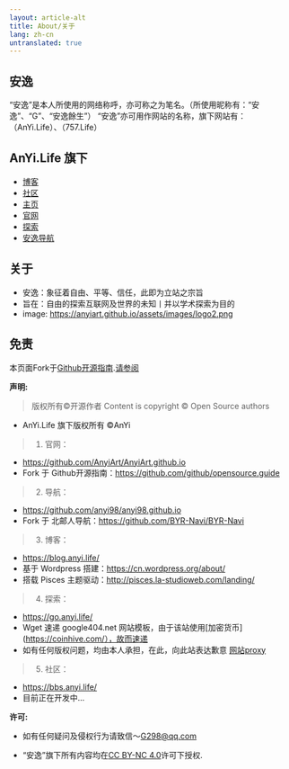 ```yaml
---
layout: article-alt
title: About/关于
lang: zh-cn
untranslated: true
---
```


## 安逸

“安逸”是本人所使用的网络称呼，亦可称之为笔名。（所使用昵称有：“安逸”、“G”、“安逸餘生”）
“安逸”亦可用作网站的名称，旗下网站有：（AnYi.Life）、（757.Life）

## **AnYi.Life 旗下**

* [博客](https://blog.anyi.life)
* [社区](https://bbs.anyi.life/)
* [主页](https://anyi.life/i/)
* [官网](https://anyiart.github.io/)
* [探索](https://go.anyi.life)
* [安逸导航](https://anyi.life/)



## 关于

* 安逸：象征着自由、平等、信任，此即为立站之宗旨
* 旨在：自由的探索互联网及世界的未知丨并以学术探索为目的
* image: https://anyiart.github.io/assets/images/logo2.png


## 免责

本页面Fork于[Github开源指南](https://github.com/github/opensource.guide).[请参阅](https://github.com/github/opensource.guide/blob/master/notices.md)

**声明:**

> 版权所有©开源作者
> Content is copyright © Open Source authors
* AnYi.Life 旗下版权所有 ©AnYi 
> 
> 1. 官网：
* https://github.com/AnyiArt/AnyiArt.github.io
* Fork 于 Github开源指南：https://github.com/github/opensource.guide
>
> 2. 导航：
* https://github.com/anyi98/anyi98.github.io
* Fork 于 北邮人导航：https://github.com/BYR-Navi/BYR-Navi
>
> 3. 博客：
* https://blog.anyi.life/ 
* 基于 Wordpress 搭建：https://cn.wordpress.org/about/
* 搭载 Pisces 主题驱动：http://pisces.la-studioweb.com/landing/
> 
> 4. 探索：
* https://go.anyi.life/
* Wget 速递 google404.net 网站模板，由于该站使用[加密货币](https://coinhive.com/），故而速递
* 如有任何版权问题，均由本人承担，在此，向此站表达歉意 [网站proxy](https://go.anyi.life/proxy/)
>
> 5. 社区：
* https://bbs.anyi.life/
* 目前正在开发中...

**许可:**
>
* 如有任何疑问及侵权行为请致信～[G298@qq.com](http://mail.qq.com/cgi-bin/qm_share?t=qm_mailme&email=g298@qq.com)
>
* “安逸”旗下所有内容均在[CC BY-NC 4.0](https://creativecommons.org/licenses/by-nc/4.0/)许可下授权.
>

